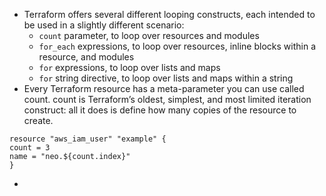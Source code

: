 - Terraform offers several different looping constructs, each intended to be used in a slightly different scenario:
	- `count` parameter, to loop over resources and modules
	- `for_each` expressions, to loop over resources, inline blocks within a resource, and modules
	- `for` expressions, to loop over lists and maps
	- `for` string directive, to loop over lists and maps within a string
- Every Terraform resource has a meta-parameter you can use called count. count is Terraform’s oldest, simplest, and most limited iteration construct: all it does is define how many copies of the resource to create.
```
resource "aws_iam_user" "example" {
count = 3
name = "neo.${count.index}"
}
```
- 